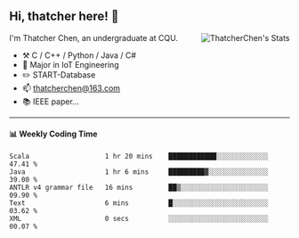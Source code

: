 ## Hi, thatcher here! :wave:

<img align="right" src="https://github-readme-stats.vercel.app/api?username=thatcherchen&title_color=333&text_color=777" alt="ThatcherChen's Stats" >

I'm Thatcher Chen, an undergraduate at CQU.

- :hammer_and_pick:  C / C++ / Python / Java / C# 
- :seedling:  Major in IoT Engineering
- :pencil2: START-Database
- :mailbox: thatcherchen@163.com
- :books: IEEE paper...

---

#### :bar_chart: Weekly Coding Time

<!--START_SECTION:waka-->

```text
Scala                   1 hr 20 mins    ████████████░░░░░░░░░░░░░   47.41 %
Java                    1 hr 6 mins     █████████▓░░░░░░░░░░░░░░░   39.00 %
ANTLR v4 grammar file   16 mins         ██▒░░░░░░░░░░░░░░░░░░░░░░   09.90 %
Text                    6 mins          █░░░░░░░░░░░░░░░░░░░░░░░░   03.62 %
XML                     0 secs          ░░░░░░░░░░░░░░░░░░░░░░░░░   00.07 %
```

<!--END_SECTION:waka-->
